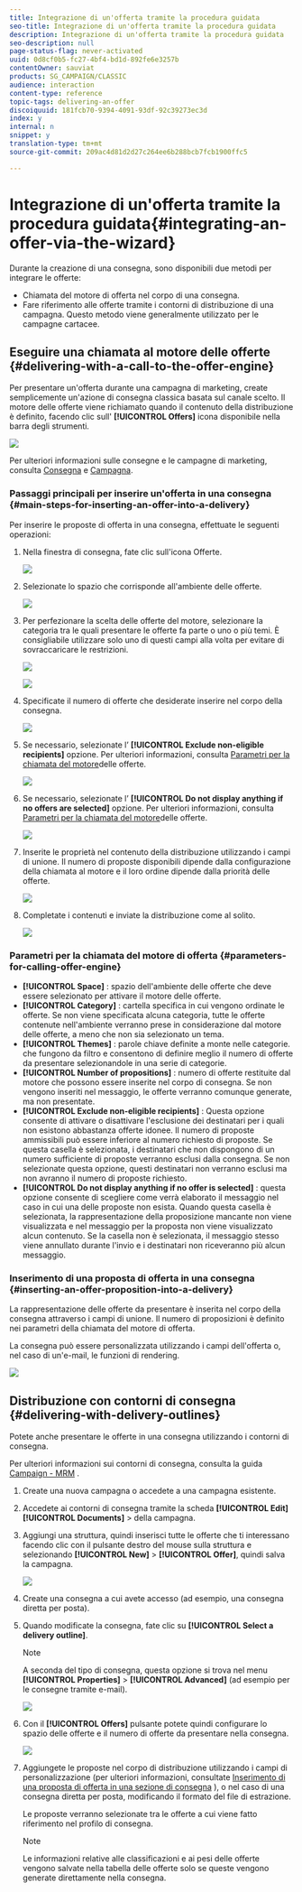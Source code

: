```yaml
---
title: Integrazione di un'offerta tramite la procedura guidata
seo-title: Integrazione di un'offerta tramite la procedura guidata
description: Integrazione di un'offerta tramite la procedura guidata
seo-description: null
page-status-flag: never-activated
uuid: 0d8cf0b5-fc27-4bf4-bd1d-892fe6e3257b
contentOwner: sauviat
products: SG_CAMPAIGN/CLASSIC
audience: interaction
content-type: reference
topic-tags: delivering-an-offer
discoiquuid: 181fcb70-9394-4091-93df-92c39273ec3d
index: y
internal: n
snippet: y
translation-type: tm+mt
source-git-commit: 209ac4d81d2d27c264ee6b288bcb7fcb1900ffc5

---
```



# Integrazione di un&#39;offerta tramite la procedura guidata{#integrating-an-offer-via-the-wizard}

Durante la creazione di una consegna, sono disponibili due metodi per integrare le offerte:

* Chiamata del motore di offerta nel corpo di una consegna.
* Fare riferimento alle offerte tramite i contorni di distribuzione di una campagna. Questo metodo viene generalmente utilizzato per le campagne cartacee.

## Eseguire una chiamata al motore delle offerte {#delivering-with-a-call-to-the-offer-engine}

Per presentare un&#39;offerta durante una campagna di marketing, create semplicemente un&#39;azione di consegna classica basata sul canale scelto. Il motore delle offerte viene richiamato quando il contenuto della distribuzione è definito, facendo clic sull&#39; **[!UICONTROL Offers]** icona disponibile nella barra degli strumenti.

![](assets/offer_delivery_009.png)

Per ulteriori informazioni sulle consegne e le campagne di marketing, consulta [Consegna](../../delivery/using/about-direct-mail-channel.md) e [Campagna](../../campaign/using/setting-up-marketing-campaigns.md).

### Passaggi principali per inserire un&#39;offerta in una consegna {#main-steps-for-inserting-an-offer-into-a-delivery}

Per inserire le proposte di offerta in una consegna, effettuate le seguenti operazioni:

1. Nella finestra di consegna, fate clic sull&#39;icona Offerte.

   ![](assets/offer_delivery_001.png)

1. Selezionate lo spazio che corrisponde all&#39;ambiente delle offerte.

   ![](assets/offer_delivery_002.png)

1. Per perfezionare la scelta delle offerte del motore, selezionare la categoria tra le quali presentare le offerte fa parte o uno o più temi. È consigliabile utilizzare solo uno di questi campi alla volta per evitare di sovraccaricare le restrizioni.

   ![](assets/offer_delivery_003.png)

   ![](assets/offer_delivery_004.png)

1. Specificate il numero di offerte che desiderate inserire nel corpo della consegna.

   ![](assets/offer_delivery_005.png)

1. Se necessario, selezionate l’ **[!UICONTROL Exclude non-eligible recipients]** opzione. Per ulteriori informazioni, consulta [Parametri per la chiamata del motore](#parameters-for-calling-offer-engine)delle offerte.

   ![](assets/offer_delivery_006.png)

1. Se necessario, selezionate l’ **[!UICONTROL Do not display anything if no offers are selected]** opzione. Per ulteriori informazioni, consulta [Parametri per la chiamata del motore](#parameters-for-calling-offer-engine)delle offerte.

   ![](assets/offer_delivery_007.png)

1. Inserite le proprietà nel contenuto della distribuzione utilizzando i campi di unione. Il numero di proposte disponibili dipende dalla configurazione della chiamata al motore e il loro ordine dipende dalla priorità delle offerte.

   ![](assets/offer_delivery_008.png)

1. Completate i contenuti e inviate la distribuzione come al solito.

   ![](assets/offer_delivery_010.png)

### Parametri per la chiamata del motore di offerta {#parameters-for-calling-offer-engine}

* **[!UICONTROL Space]** : spazio dell&#39;ambiente delle offerte che deve essere selezionato per attivare il motore delle offerte.
* **[!UICONTROL Category]** : cartella specifica in cui vengono ordinate le offerte. Se non viene specificata alcuna categoria, tutte le offerte contenute nell&#39;ambiente verranno prese in considerazione dal motore delle offerte, a meno che non sia selezionato un tema.
* **[!UICONTROL Themes]** : parole chiave definite a monte nelle categorie. che fungono da filtro e consentono di definire meglio il numero di offerte da presentare selezionandole in una serie di categorie.
* **[!UICONTROL Number of propositions]** : numero di offerte restituite dal motore che possono essere inserite nel corpo di consegna. Se non vengono inseriti nel messaggio, le offerte verranno comunque generate, ma non presentate.
* **[!UICONTROL Exclude non-eligible recipients]** : Questa opzione consente di attivare o disattivare l&#39;esclusione dei destinatari per i quali non esistono abbastanza offerte idonee. Il numero di proposte ammissibili può essere inferiore al numero richiesto di proposte. Se questa casella è selezionata, i destinatari che non dispongono di un numero sufficiente di proposte verranno esclusi dalla consegna. Se non selezionate questa opzione, questi destinatari non verranno esclusi ma non avranno il numero di proposte richiesto.
* **[!UICONTROL Do not display anything if no offer is selected]** : questa opzione consente di scegliere come verrà elaborato il messaggio nel caso in cui una delle proposte non esista. Quando questa casella è selezionata, la rappresentazione della proposizione mancante non viene visualizzata e nel messaggio per la proposta non viene visualizzato alcun contenuto. Se la casella non è selezionata, il messaggio stesso viene annullato durante l&#39;invio e i destinatari non riceveranno più alcun messaggio.

### Inserimento di una proposta di offerta in una consegna {#inserting-an-offer-proposition-into-a-delivery}

La rappresentazione delle offerte da presentare è inserita nel corpo della consegna attraverso i campi di unione. Il numero di proposizioni è definito nei parametri della chiamata del motore di offerta.

La consegna può essere personalizzata utilizzando i campi dell&#39;offerta o, nel caso di un&#39;e-mail, le funzioni di rendering.

![](assets/offer_delivery_011.png)

## Distribuzione con contorni di consegna {#delivering-with-delivery-outlines}

Potete anche presentare le offerte in una consegna utilizzando i contorni di consegna.

Per ulteriori informazioni sui contorni di consegna, consulta la guida [Campaign - MRM](../../campaign/using/marketing-campaign-deliveries.md#associating-and-structuring-resources-linked-via-a-delivery-outline) .

1. Create una nuova campagna o accedete a una campagna esistente.
1. Accedete ai contorni di consegna tramite la scheda **[!UICONTROL Edit]** **[!UICONTROL Documents]** > della campagna.
1. Aggiungi una struttura, quindi inserisci tutte le offerte che ti interessano facendo clic con il pulsante destro del mouse sulla struttura e selezionando **[!UICONTROL New]** > **[!UICONTROL Offer]**, quindi salva la campagna.

   ![](assets/int_compo_offre1.png)

1. Create una consegna a cui avete accesso (ad esempio, una consegna diretta per posta).
1. Quando modificate la consegna, fate clic su **[!UICONTROL Select a delivery outline]**.

   >[!NOTE]
   >
   >A seconda del tipo di consegna, questa opzione si trova nel menu **[!UICONTROL Properties]** > **[!UICONTROL Advanced]** (ad esempio per le consegne tramite e-mail).

   ![](assets/int_compo_offre2.png)

1. Con il **[!UICONTROL Offers]** pulsante potete quindi configurare lo spazio delle offerte e il numero di offerte da presentare nella consegna.

   ![](assets/int_compo_offre3.png)

1. Aggiungete le proposte nel corpo di distribuzione utilizzando i campi di personalizzazione (per ulteriori informazioni, consultate [Inserimento di una proposta di offerta in una sezione di consegna](#inserting-an-offer-proposition-into-a-delivery) ), o nel caso di una consegna diretta per posta, modificando il formato del file di estrazione.

   Le proposte verranno selezionate tra le offerte a cui viene fatto riferimento nel profilo di consegna.

   >[!NOTE]
   >
   >Le informazioni relative alle classificazioni e ai pesi delle offerte vengono salvate nella tabella delle offerte solo se queste vengono generate direttamente nella consegna.

